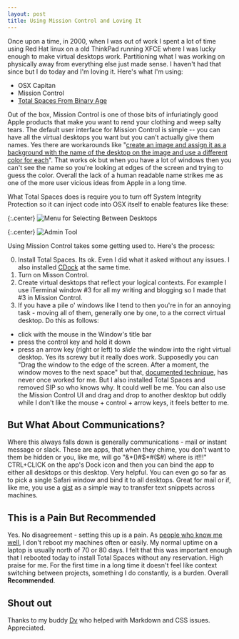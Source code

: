 ```yaml
---
layout: post
title: Using Mission Control and Loving It
---
```

Once upon a time, in 2000, when I was out of work I spent a lot of time using Red Hat linux on a old ThinkPad running XFCE where I was lucky enough to make virtual desktops work.  Partitioning what I was working on physically away from everything else just made sense.  I haven't had that since but I do today and I'm loving it.  Here's what I'm using:

* OSX Capitan
* Mission Control
* [Total Spaces From Binary Age](http://totalspaces.binaryage.com/elcapitan)

Out of the box, Mission Control is one of those bits of infuriatingly good Apple products that make you want to rend your clothing and weep salty tears.  The default user interface for Mission Control is simple -- you can have all the virtual desktops you want but you can't actually give them names.  Yes there are workarounds like "[create an image and assign it as a background with the name of the desktop on the image and use a different color for each](http://apple.stackexchange.com/questions/211954/how-can-i-name-desktops-spaces-in-el-capitan)".  That works ok but when you have a lot of windows then you can't see the name so you're looking at edges of the screen and trying to guess the color.  Overall the lack of a human readable name strikes me as one of the more user vicious ideas from Apple in a long time.

What Total Spaces does is require you to turn off System Integrity Protection so it can inject code into OSX itself to enable features like these:

{:.center}
![Menu for Selecting Between Desktops](http://imgur.com/mSbCNPb.png)

{:.center}
![Admin Tool](http://i.imgur.com/gIlXZ2I.png)

Using Mission Control takes some getting used to.  Here's the process:

0.  Install Total Spaces.  Its ok.  Even I did what it asked without any issues.  I also installed [CDock](http://w0lfschild.github.io/app_cDock.html) at the same time.
1.  Turn on Misson Control.
2.  Create virtual desktops that reflect your logical contexts.  For example I use iTerminal window #3 for all my writing and blogging so I made that #3 in Mission Control.
3.  If you have a pile o' windows like I tend to then you're in for an annoying task - moving all of them, generally one by one, to a the correct virtual desktop.  Do this as follows: 
  * click with the mouse in the Window's title bar
  * press the control key and hold it down
  * press an arrow key (right or left) to *slide* the window into the right virtual desktop.  Yes its screwy but it really does work.  Supposedly you can "Drag the window to the edge of the screen. After a moment, the window moves to the next space" but that, [documented technique](https://support.apple.com/kb/PH21872?locale=en_US), has never once worked for me.  But I also installed Total Spaces and removed SIP so who knows why.  It could well be me.  You can also use the Mission Control UI and drag and drop to another desktop but oddly while I don't like the mouse + control + arrow keys, it feels better to me.
  
  
## But What About Communications?

Where this always falls down is generally communications - mail or instant message or slack.  These are apps, that when they chime, you don't want to them be hidden or you, like me, will go "&*()#$*#($#) where is it!!!"  CTRL+CLICK on the app's Dock icon and then you can bind the app to either all desktops or this desktop.  Very helpful. You can even go so far as to pick a single Safari window and bind it to all desktops. Great for mail or if, like me, you use a [gist](http://gist.github.com/) as a simple way to transfer text snippets across machines.

## This is a Pain But Recommended

Yes.  No disagreement - setting this up is a pain.  As [people who know me well](http://dasari.me), I don't reboot my machines often or easily.  My normal uptime on a laptop is usually north of 70 or 80 days.  I felt that this was important enough that I rebooted today to install Total Spaces without any reservation.  High praise for me.  For the first time in a long time it doesn't feel like context switching between projects, something I do constantly, is a burden.  Overall **Recommended**.

## Shout out 

Thanks to my buddy [Dv](http://dasari.me/) who helped with Markdown and CSS issues.  Appreciated.